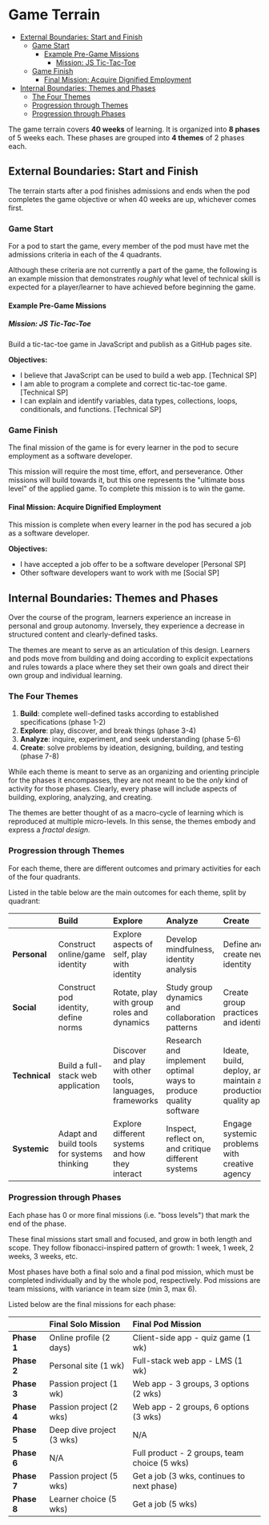 # Game Terrain
<!-- TOC depthFrom:2 depthTo:6 withLinks:1 updateOnSave:1 orderedList:0 -->

- [External Boundaries: Start and Finish](#external-boundaries-start-and-finish)
	- [Game Start](#game-start)
		- [Example Pre-Game Missions](#example-pre-game-missions)
			- [Mission: JS Tic-Tac-Toe](#mission-js-tic-tac-toe)
	- [Game Finish](#game-finish)
		- [Final Mission: Acquire Dignified Employment](#final-mission-acquire-dignified-employment)
- [Internal Boundaries: Themes and Phases](#internal-boundaries-themes-and-phases)
	- [The Four Themes](#the-four-themes)
	- [Progression through Themes](#progression-through-themes)
	- [Progression through Phases](#progression-through-phases)

<!-- /TOC -->

The game terrain covers **40 weeks** of learning. It is organized into **8 phases** of 5 weeks each. These phases are grouped into **4 themes** of 2 phases each.

## External Boundaries: Start and Finish

The terrain starts after a pod finishes admissions and ends when the pod completes the game objective or when 40 weeks are up, whichever comes first.

### Game Start

For a pod to start the game, every member of the pod must have met the admissions criteria in each of the 4 quadrants.

Although these criteria are not currently a part of the game, the following is an example mission that demonstrates _roughly_ what level of technical skill is expected for a player/learner to have achieved before beginning the game.

#### Example Pre-Game Missions

##### Mission: JS Tic-Tac-Toe

Build a tic-tac-toe game in JavaScript and publish as a GitHub pages site.

**Objectives:**
- I believe that JavaScript can be used to build a web app. [Technical SP]
- I am able to program a complete and correct tic-tac-toe game. [Technical SP]
- I can explain and identify variables, data types, collections, loops, conditionals, and functions. [Technical SP]

<!-- TODO: add pre-game mission(s) and objectives to address personal, social, and systems -->

### Game Finish

The final mission of the game is for every learner in the pod to secure employment as a software developer.

This mission will require the most time, effort, and perseverance. Other missions will build towards it, but this one represents the "ultimate boss level" of the applied game. To complete this mission is to win the game.

#### Final Mission: Acquire Dignified Employment

This mission is complete when every learner in the pod has secured a job as a software developer.

**Objectives:**
- I have accepted a job offer to be a software developer [Personal SP]
- Other software developers want to work with me [Social SP]

## Internal Boundaries: Themes and Phases

Over the course of the program, learners experience an increase in personal and group autonomy. Inversely, they experience a decrease in structured content and clearly-defined tasks.

The themes are meant to serve as an articulation of this design. Learners and pods move from building and doing according to explicit expectations and rules towards a place where they set their own goals and direct their own group and individual learning.

### The Four Themes

1. **Build**: complete well-defined tasks according to established specifications (phase 1-2)
2. **Explore**: play, discover, and break things (phase 3-4)
3. **Analyze**: inquire, experiment, and seek understanding (phase 5-6)
4. **Create**: solve problems by ideation, designing, building, and testing (phase 7-8)

While each theme is meant to serve as an organizing and orienting principle for the phases it encompasses, they are not meant to be the _only_ kind of activity for those phases. Clearly, every phase will include aspects of building, exploring, analyzing, and creating.

The themes are better thought of as a macro-cycle of learning which is reproduced at multiple micro-levels. In this sense, the themes embody and express a _fractal design_.

### Progression through Themes

For each theme, there are different outcomes and primary activities for each of the four quadrants.

Listed in the table below are the main outcomes for each theme, split by quadrant:

|               | Build                                      | Explore                                                   | Analyze                                                         | Create                                                       |
|:--------------|:-------------------------------------------|:----------------------------------------------------------|:----------------------------------------------------------------|:-------------------------------------------------------------|
| **Personal**  | Construct online/game identity             | Explore aspects of self, play with identity               | Develop mindfulness, identity analysis                          | Define and create new identity                               |
| **Social**    | Construct pod identity, define norms       | Rotate, play with group roles and dynamics                | Study group dynamics and collaboration patterns                 | Create group practices and identity                          |
| **Technical** | Build a full-stack web application         | Discover and play with other tools, languages, frameworks | Research and implement optimal ways to produce quality software | Ideate, build, deploy, and maintain a production-quality app |
| **Systemic**  | Adapt and build tools for systems thinking | Explore different systems and how they interact           | Inspect, reflect on, and critique different systems             | Engage systemic problems with creative agency                |

### Progression through Phases

Each phase has 0 or more final missions (i.e. "boss levels") that mark the end of the phase.

These final missions start small and focused, and grow in both length and scope. They follow fibonacci-inspired pattern of growth: 1 week, 1 week, 2 weeks, 3 weeks, etc.

Most phases have both a final solo and a final pod mission, which must be completed individually and by the whole pod, respectively. Pod missions are team missions, with variance in team size (min 3, max 6).

Listed below are the final missions for each phase:

|             | Final Solo Mission        | Final Pod Mission                            |
|:------------|:--------------------------|:---------------------------------------------|
| **Phase 1** | Online profile (2 days)   | Client-side app - quiz game (1 wk)           |
| **Phase 2** | Personal site (1 wk)      | Full-stack web app - LMS (1 wk)              |
| **Phase 3** | Passion project (1 wk)    | Web app - 3 groups, 3 options (2 wks)        |
| **Phase 4** | Passion project (2 wks)   | Web app - 2 groups, 6 options (3 wks)        |
| **Phase 5** | Deep dive project (3 wks) | N/A                                          |
| **Phase 6** | N/A                       | Full product - 2 groups, team choice (5 wks) |
| **Phase 7** | Passion project (5 wks)   | Get a job (3 wks, continues to next phase)   |
| **Phase 8** | Learner choice (5 wks)    | Get a job (5 wks)                            |
